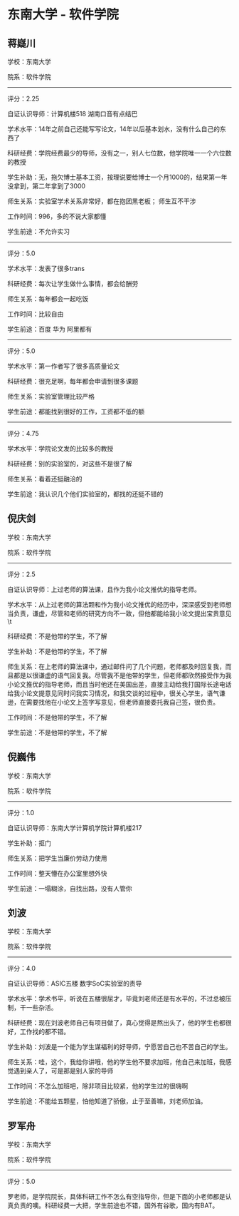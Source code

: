 # 东南大学 - 软件学院

## 蒋嶷川

学校：东南大学

院系：软件学院

* * *

评分：2.25

自证认识导师：计算机楼518
湖南口音有点结巴

学术水平：14年之前自己还能写写论文，14年以后基本划水，没有什么自己的东西了

科研经费：学院经费最少的导师，没有之一，别人七位数，他学院唯一一个六位数的教授

学生补助：无，拖欠博士基本工资，按理说要给博士一个月1000的，结果第一年没拿到，第二年拿到了3000

师生关系：实验室学术关系非常好，都在抱团黑老板；
师生互不干涉

工作时间：996，多的不说大家都懂

学生前途：不允许实习

* * *

评分：5.0

学术水平：发表了很多trans

科研经费：每次让学生做什么事情，都会给酬劳

师生关系：每年都会一起吃饭

工作时间：比较自由

学生前途：百度 华为 阿里都有

* * *

评分：5.0

学术水平：第一作者写了很多高质量论文

科研经费：很充足啊，每年都会申请到很多课题

师生关系：实验室管理比较严格

学生前途：都能找到很好的工作，工资都不低的额

* * *

评分：4.75

学术水平：学院论文发的比较多的教授

科研经费：别的实验室的，对这些不是很了解

师生关系：看着还挺融洽的

学生前途：我认识几个他们实验室的，都找的还挺不错的

## 倪庆剑

学校：东南大学

院系：软件学院

* * *

评分：2.5

自证认识导师：上过老师的算法课，且作为我小论文推优的指导老师。

学术水平：从上过老师的算法颗和作为我小论文推优的经历中，深深感受到老师想当负责，谦虚，尽管和老师的研究方向不一致，但他都能给我小论文提出宝贵意见\t

科研经费：不是他带的学生，不了解

学生补助：不是他带的学生，不了解

师生关系：在上老师的算法课中，通过邮件问了几个问题，老师都及时回复我，而且都是以很谦虚的语气回复我。尽管我不是他带的学生，但老师都欣然接受作为我小论文推优的指导老师，而且当时他还在美国出差，直接主动给我打国际长途电话给我小论文提意见同时问我实习情况，和我交谈的过程中，很关心学生，语气谦逊，在需要找他在小论文上签字写意见，但老师直接委托我自己签，很负责。

工作时间：不是他带的学生，不了解

学生前途：不是他带的学生，不了解

## 倪巍伟

学校：东南大学

院系：软件学院

* * *

评分：1.0

自证认识导师：东南大学计算机学院计算机楼217

学生补助：抠门

师生关系：把学生当廉价劳动力使用

工作时间：整天懵在办公室里想外快

学生前途：一塌糊涂，自找出路，没有人管你

## 刘波

学校：东南大学

院系：软件学院

* * *

评分：4.0

自证认识导师：ASIC五楼 数字SoC实验室的责导

学术水平：学术书平，听说在五楼很屈才，毕竟刘老师还是有水平的，不过总被压制，干一些杂活。

科研经费：现在刘波老师自己有项目做了，真心觉得是熬出头了，他的学生也都很好，工作找的都不错。

学生补助：刘波是一个能为学生谋福利的好导师，宁愿苦自己也不苦自己的学生。

师生关系：哇，这个，我给你讲哦，他的学生他不要求加班，他自己来加班，我感觉遇到亲人了，可是那是别人家的导师

工作时间：不怎么加班吧，除非项目比较紧，他的学生过的很嗨啊

学生前途：不能给五颗星，怕他知道了骄傲，止于至善嘛，刘老师加油。

## 罗军舟

学校：东南大学

院系：软件学院

* * *

评分：5.0

罗老师，是学院院长，具体科研工作不怎么有空指导你，但是下面的小老师都是认真负责的噢。科研经费一大把，学生前途也不错，国外有谷歌，国内有BAT。